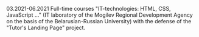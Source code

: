 03.2021-06.2021 Full-time courses "IT-technologies: HTML, CSS, JavaScript ..." (IT laboratory of the Mogilev Regional Development Agency on the basis of the Belarusian-Russian University) with the defense of the "Tutor's Landing Page" project.
